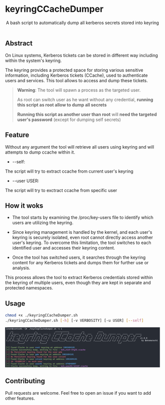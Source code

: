 # keyringCCacheDumper
<p align="center">
        A bash script to automatically dump all kerberos secrets stored into keyring
  <br>
  <br>
</p>

 ## Abstract
On Linux systems, Kerberos tickets can be stored in different way including within the system's keyring.

The keyring provides a protected space for storing various sensitive information, including Kerberos tickets (CCache), used to authenticate users and services. This tool allows to access and dump these tickets.

> **Warning**: The tool will spawn a process as the targeted user. 
> 
> As root can switch user as he want without any credential, **running this script as root allow to dump all secrets**
> 
> **Running this script as another user than root** will **need the targeted user's password** (except for dumping self secrets)

## Feature

Without any argument the tool will retrieve all users using keyring and will attempts to dump ccache within it.

- --self:

The script will try to extract ccache from current user's keyring

- --user USER:

The script will try to exctract ccache from specific user

## How it woks
- The tool starts by examining the /proc/key-users file to identify which users are utilizing the keyring.

- Since keyring management is handled by the kernel, and each user's keyring is securely isolated, even root cannot directly access another user's keyring. To overcome this limitation, the tool switches to each identified user and accesses their keyring content.

- Once the tool has switched users, it searches through the keyring content for any Kerberos tickets and dumps them for further use or analysis.

This process allows the tool to extract Kerberos credentials stored within the keyring of multiple users, even though they are kept in separate and protected namespaces.

## Usage

```bash
chmod +x ./keyringCCacheDumper.sh
./keyringCCacheDumper.sh [-h] [-v VERBOSITY] [-u USER] [--self]
```

![](./.github/screenshot_1.png)

## Contributing

Pull requests are welcome. Feel free to open an issue if you want to add other features.
